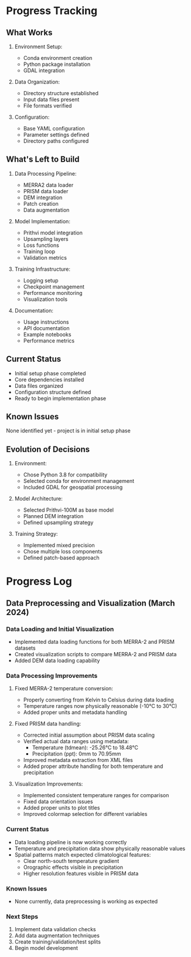 # Progress Tracking

## What Works
1. Environment Setup:
   - Conda environment creation
   - Python package installation
   - GDAL integration

2. Data Organization:
   - Directory structure established
   - Input data files present
   - File formats verified

3. Configuration:
   - Base YAML configuration
   - Parameter settings defined
   - Directory paths configured

## What's Left to Build
1. Data Processing Pipeline:
   - MERRA2 data loader
   - PRISM data loader
   - DEM integration
   - Patch creation
   - Data augmentation

2. Model Implementation:
   - Prithvi model integration
   - Upsampling layers
   - Loss functions
   - Training loop
   - Validation metrics

3. Training Infrastructure:
   - Logging setup
   - Checkpoint management
   - Performance monitoring
   - Visualization tools

4. Documentation:
   - Usage instructions
   - API documentation
   - Example notebooks
   - Performance metrics

## Current Status
- Initial setup phase completed
- Core dependencies installed
- Data files organized
- Configuration structure defined
- Ready to begin implementation phase

## Known Issues
None identified yet - project is in initial setup phase

## Evolution of Decisions
1. Environment:
   - Chose Python 3.8 for compatibility
   - Selected conda for environment management
   - Included GDAL for geospatial processing

2. Model Architecture:
   - Selected Prithvi-100M as base model
   - Planned DEM integration
   - Defined upsampling strategy

3. Training Strategy:
   - Implemented mixed precision
   - Chose multiple loss components
   - Defined patch-based approach

# Progress Log

## Data Preprocessing and Visualization (March 2024)

### Data Loading and Initial Visualization
- Implemented data loading functions for both MERRA-2 and PRISM datasets
- Created visualization scripts to compare MERRA-2 and PRISM data
- Added DEM data loading capability

### Data Processing Improvements
1. Fixed MERRA-2 temperature conversion:
   - Properly converting from Kelvin to Celsius during data loading
   - Temperature ranges now physically reasonable (-10°C to 30°C)
   - Added proper units and metadata handling

2. Fixed PRISM data handling:
   - Corrected initial assumption about PRISM data scaling
   - Verified actual data ranges using metadata:
     - Temperature (tdmean): -25.26°C to 18.48°C
     - Precipitation (ppt): 0mm to 70.95mm
   - Improved metadata extraction from XML files
   - Added proper attribute handling for both temperature and precipitation

3. Visualization Improvements:
   - Implemented consistent temperature ranges for comparison
   - Fixed data orientation issues
   - Added proper units to plot titles
   - Improved colormap selection for different variables

### Current Status
- Data loading pipeline is now working correctly
- Temperature and precipitation data show physically reasonable values
- Spatial patterns match expected climatological features:
  - Clear north-south temperature gradient
  - Orographic effects visible in precipitation
  - Higher resolution features visible in PRISM data

### Known Issues
- None currently, data preprocessing is working as expected

### Next Steps
1. Implement data validation checks
2. Add data augmentation techniques
3. Create training/validation/test splits
4. Begin model development 